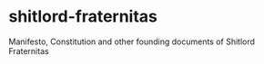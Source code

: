 # shitlord-fraternitas
Manifesto, Constitution and other founding documents of Shitlord Fraternitas
